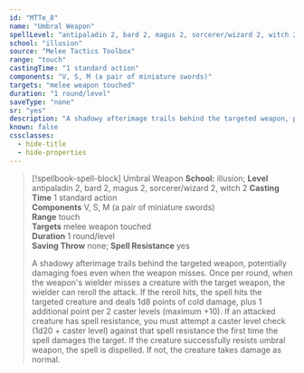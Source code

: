 ```yaml
---
id: "MTTe_8"
name: "Umbral Weapon"
spellLevel: "antipaladin 2, bard 2, magus 2, sorcerer/wizard 2, witch 2"
school: "illusion"
source: "Melee Tactics Toolbox"
range: "touch"
castingTime: "1 standard action"
components: "V, S, M (a pair of miniature swords)"
targets: "melee weapon touched"
duration: "1 round/level"
saveType: "none"
sr: "yes"
description: "A shadowy afterimage trails behind the targeted weapon, potentially damaging foes even when the weapon misses. Once per round, when the weapon's wielder misses a creature with the target weapon, the wielder can reroll the attack. If the reroll hits, the spell hits the targeted creature and deals 1d8 points of cold damage, plus 1 additional point per 2 caster levels (maximum +10). If an attacked creature has spell resistance, you must attempt a caster level check (1d20 + caster level) against that spell resistance the first time the spell damages the target. If the creature successfully resists umbral weapon, the spell is dispelled. If not, the creature takes damage as normal."
known: false
cssclasses:
  - hide-title
  - hide-properties
---
```


> [!spellbook-spell-block] Umbral Weapon
> **School:** illusion; **Level** antipaladin 2, bard 2, magus 2, sorcerer/wizard 2, witch 2
> **Casting Time** 1 standard action  
> **Components** V, S, M (a pair of miniature swords)  
> **Range** touch  
> **Targets** melee weapon touched  
> **Duration** 1 round/level  
> **Saving Throw** none; **Spell Resistance** yes
> 
> A shadowy afterimage trails behind the targeted weapon, potentially damaging foes even when the weapon misses. Once per round, when the weapon's wielder misses a creature with the target weapon, the wielder can reroll the attack. If the reroll hits, the spell hits the targeted creature and deals 1d8 points of cold damage, plus 1 additional point per 2 caster levels (maximum +10). If an attacked creature has spell resistance, you must attempt a caster level check (1d20 + caster level) against that spell resistance the first time the spell damages the target. If the creature successfully resists umbral weapon, the spell is dispelled. If not, the creature takes damage as normal.